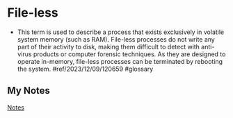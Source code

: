 # File-less
- This term is used to describe a process that exists exclusively in volatile system memory (such as RAM). File-less processes do not write any part of their activity to disk, making them difficult to detect with anti-virus products or computer forensic techniques. As they are designed to operate in-memory, file-less processes can be terminated by rebooting the system. #ref/2023/12/09/120659 #glossary 
## My Notes
[Notes](mynotes/file-less-notes.md)
